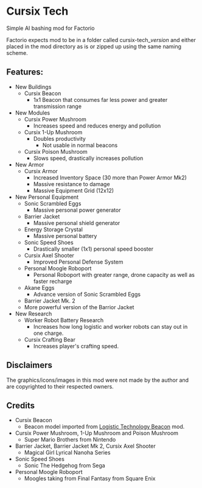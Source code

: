 # Cursix Tech
Simple AI bashing mod for Factorio

Factorio expects mod to be in a folder called cursix-tech_*version* and either placed in the mod directory as is or zipped up using the same naming scheme.

## Features:
- New Buildings
  - Cursix Beacon
    - 1x1 Beacon that consumes far less power and greater transmission range
- New Modules
  - Cursix Power Mushroom
    - Increases speed and reduces energy and pollution
  - Cursix 1-Up Mushroom
    - Doubles productivity
      - Not usable in normal beacons
  - Cursix Poison Mushroom
    - Slows speed, drastically increases pollution
- New Armor
  - Cursix Armor
    - Increased Inventory Space (30 more than Power Armor Mk2)
    - Massive resistance to damage
    - Massive Equipment Grid (12x12)
- New Personal Equipment
  - Sonic Scrambled Eggs
    - Massive personal power generator
  - Barrier Jacket
    - Massive personal shield generator
  - Energy Storage Crystal
    - Massive personal battery
  - Sonic Speed Shoes
    - Drastically smaller (1x1) personal speed booster
  - Cursix Axel Shooter
    - Improved Personal Defense System
  - Personal Moogle Roboport
    - Personal Roboport with greater range, drone capacity as well as faster recharge
  - Akane Eggs
    - Advance version of Sonic Scrambled Eggs
  -  Barrier Jacket Mk. 2
    - More powerful version of the Barrior Jacket
- New Research
  - Worker Robot Battery Research
    - Increases how long logistic and worker robots can stay out in one charge.
  - Cursix Crafting Bear
    - Increases player's crafting speed.

## Disclaimers
The graphics/icons/images in this mod were not made by the author and are copyrighted to their respected owners.

## Credits
- Cursix Beacon
  - Beacon model imported from [Logistic Technology Beacon](https://mods.factorio.com/mod/logtech-beacon) mod.
- Cursix Power Mushroom, 1-Up Mushroom and Poison Mushroom
  - Super Mario Brothers from Nintendo
- Barrier Jacket, Barrier Jacket Mk 2, Cursix Axel Shooter
  - Magical Girl Lyrical Nanoha Series
- Sonic Speed Shoes
  - Sonic The Hedgehog from Sega
- Personal Moogle Roboport
  - Moogles taking from Final Fantasy from Square Enix
